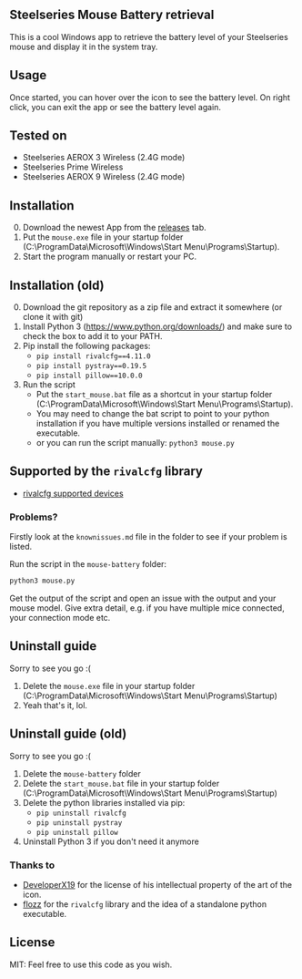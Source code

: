 ## Steelseries Mouse Battery retrieval

This is a cool Windows app to retrieve the battery level of your Steelseries
mouse and display it in the system tray.

## Usage

Once started, you can hover over the icon to see the battery level. On right
click, you can exit the app or see the battery level again.

## Tested on

- Steelseries AEROX 3 Wireless (2.4G mode)
- Steelseries Prime Wireless
- Steelseries AEROX 9 Wireless (2.4G mode)

## Installation 
0. Download the newest App from the [releases](https://github.com/yurtemre7/mouse-battery/releases/) tab.
1. Put the `mouse.exe` file in your startup folder 
   (C:\ProgramData\Microsoft\Windows\Start Menu\Programs\Startup).
2. Start the program manually or restart your PC.

## Installation (old)
0. Download the git repository as a zip file and extract it somewhere (or clone
   it with git)
1. Install Python 3 (https://www.python.org/downloads/) and make sure to check
   the box to add it to your PATH.
2. Pip install the following packages:
   - `pip install rivalcfg==4.11.0`
   - `pip install pystray==0.19.5`
   - `pip install pillow==10.0.0`
3. Run the script
   - Put the `start_mouse.bat` file as a shortcut in your startup folder
     (C:\ProgramData\Microsoft\Windows\Start Menu\Programs\Startup).
   - You may need to change the bat script to point to your python installation
     if you have multiple versions installed or renamed the executable.
   - or you can run the script manually: `python3 mouse.py`

## Supported by the `rivalcfg` library

- [rivalcfg supported devices](https://flozz.github.io/rivalcfg/devices/index.html)

### Problems?

Firstly look at the `knownissues.md` file in the folder to see if your problem is listed.

Run the script in the `mouse-battery` folder:

```sh
python3 mouse.py
```

Get the output of the script and open an issue with the output and your mouse
model. Give extra detail, e.g. if you have multiple mice connected, your
connection mode etc.

## Uninstall guide
Sorry to see you go :(
1. Delete the `mouse.exe` file in your startup folder
   (C:\ProgramData\Microsoft\Windows\Start Menu\Programs\Startup)
2. Yeah that's it, lol.

## Uninstall guide (old)
Sorry to see you go :(
1. Delete the `mouse-battery` folder
2. Delete the `start_mouse.bat` file in your startup folder
   (C:\ProgramData\Microsoft\Windows\Start Menu\Programs\Startup)
3. Delete the python libraries installed via pip:
   - `pip uninstall rivalcfg`
   - `pip uninstall pystray`
   - `pip uninstall pillow`
4. Uninstall Python 3 if you don't need it anymore

### Thanks to

- [DeveloperX19](https://github.com/DeveloperX19) for the license of his
  intellectual property of the art of the icon.
- [flozz](https://github.com/flozz) for the `rivalcfg` library and the idea of a standalone python executable. 

## License

MIT: Feel free to use this code as you wish.
